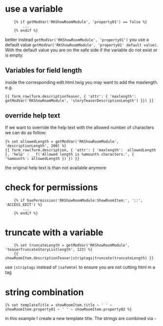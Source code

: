 # use a variable

````
	{% if getModVar('RKShowRoomModule', 'property01') == false %}
		...
	{% endif %}
````
better instead ``getModVar('RKShowRoomModule', 'property01')`` you use a default value ``getModVar('RKShowRoomModule', 'property01' default value)``. With the default value you are on the safe side if the variable do not exist or is empty.

## Variables for field length
inside the corresponding edit.html.twig you may want to add the maxlength. e.g.
````
{{ form_row(form.descriptionTeaser, { 'attr': { 'maxlength': getModVar('RKShowRoomModule', 'storyTeaserDescriptionLength') }}) }}
````

## override help text
If we want to override the help text with the allowed number of characters we can do as follow:
````
{% set allowedLength = getModVar('RKShowRoomModule', 'descriptionLength', 200) %}
{{ form_row(form.description, { 'attr': { 'maxlength':  allowedLength }, 'help' : __f('Allowed length is %amount% characters.', { '%amount%': allowedLength }) }) }}
````
the original help text is than not available anymore

# check for permissions
````
	{% if hasPermission('RKShowRoomModule:ShowRoomItem:', '::', 'ACCESS_EDIT') %}
		...
	{% endif %}
````

# truncate with a variable
````
	{% set truncateLength = getModVar('RKShowRoomModule', 'teaserTruncateStoryListlength', 123) %}
	{{ showRoomItem.descriptionTeaser|striptags|truncate(truncateLength) }}
````
use ``|striptags`` instead of ``|safeHtml`` to ensure you are not cutting html in a tag

# string combination
````
{% set templateTitle = showRoomItem.title ~ ' ' ~ showRoomItem.property01 ~ ' ' ~ showRoomItem.property02 %}
````
in this example I create a new template title. The strings are combined via `` ~ ``